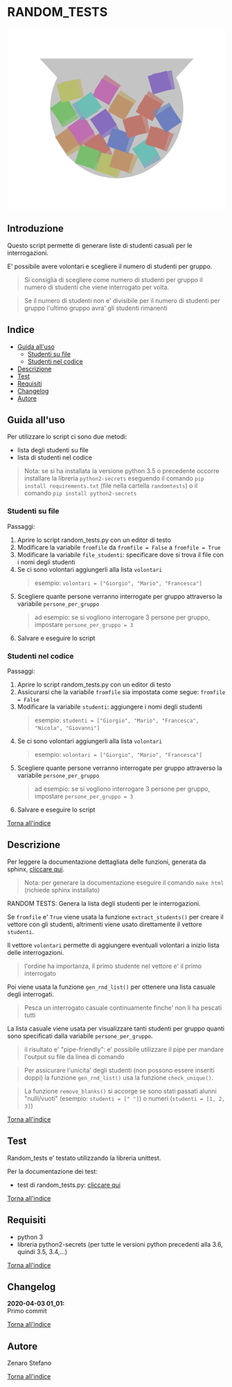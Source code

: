 # RANDOM_TESTS

![](docs_src/icon.svg)

## Introduzione
Questo script permette di generare liste di studenti 
casuali per le interrogazioni.

E' possibile avere volontari e scegliere il numero
di studenti per gruppo.
> Si consiglia di scegliere come numero di studenti per gruppo
> il numero di studenti che viene interrogato per volta.

> Se il numero di studenti non e' divisibile per il numero
> di studenti per gruppo l'ultimo gruppo avra'
> gli studenti rimanenti

## Indice
* [Guida all'uso](#guida-alluso)
    * [Studenti su file](#studenti-su-file)
    * [Studenti nel codice](#studenti-nel-codice)
* [Descrizione](#descrizione)
* [Test](#test)
* [Requisiti](#requisiti)
* [Changelog](#changelog)
* [Autore](#autore)

## Guida all'uso
Per utilizzare lo script ci sono due metodi:
* lista degli studenti su file
* lista di studenti nel codice

> Nota: se si ha installata la versione python 3.5 o precedente
> occorre installare la libreria ```python2-secrets``` eseguendo
> il comando ```pip install requirements.txt``` (file nella cartella ```randomtests```)
> o il comando ```pip install python2-secrets```

### Studenti su file
Passaggi:
1. Aprire lo script random_tests.py con un editor di testo
2. Modificare la variabile ```fromfile``` da ```fromfile = False``` a ```fromfile = True```
3. Modificare la variabile ```file_studenti```: specificare dove si trova il file con i nomi degli studenti
4. Se ci sono volontari aggiungerli alla lista ```volontari```
    > esempio: ```volontari = ["Giorgio", "Mario", "Francesca"]```
5. Scegliere quante persone verranno interrogate per gruppo attraverso la variabile ```persone_per_gruppo```
    > ad esempio: se si vogliono interrogare 3 persone per gruppo, impostare ```persone_per_gruppo = 3```
6. Salvare e eseguire lo script

### Studenti nel codice
Passaggi:
1. Aprire lo script random_tests.py con un editor di testo
2. Assicurarsi che la variabile ```fromfile``` sia impostata come segue: ```fromfile = False```
3. Modificare la variabile ```studenti```: aggiungere i nomi degli studenti
    > esempio: ```studenti = ["Giorgio", "Mario", "Francesca", "Nicola", "Giovanni"]```
4. Se ci sono volontari aggiungerli alla lista ```volontari```
    > esempio: ```volontari = ["Giorgio", "Mario", "Francesca"]```
5. Scegliere quante persone verranno interrogate per gruppo attraverso la variabile ```persone_per_gruppo```
    > ad esempio: se si vogliono interrogare 3 persone per gruppo, impostare ```persone_per_gruppo = 3```
6. Salvare e eseguire lo script

[Torna all'indice](#indice)

## Descrizione
Per leggere la documentazione dettagliata delle funzioni,
generata da sphinx, [cliccare qui](https://mario33881.github.io/random_tests/html/random_tests/random_tests.html).
> Nota: per generare la documentazione eseguire il comando ```make html``` (richiede sphinx installato)

RANDOM TESTS: Genera la lista degli studenti per le interrogazioni.

Se ```fromfile``` e' ```True``` viene usata la funzione
```extract_students()``` per creare il vettore con gli studenti,
altrimenti viene usato direttamente il vettore ```studenti```.

Il vettore ```volontari``` permette di aggiungere eventuali
volontari a inizio lista delle interrogazioni.

> l'ordine ha importanza, il primo studente nel vettore
> e' il primo interrogato

Poi viene usata la funzione ```gen_rnd_list()``` per ottenere
una lista casuale degli interrogati.

> Pesca un interrogato casuale continuamente finche' non li ha
> pescati tutti

La lista casuale viene usata per visualizzare
tanti studenti per gruppo quanti sono specificati
dalla variabile ```persone_per_gruppo```.

> il risultato e' "pipe-friendly": e' possibile
> utilizzare il pipe per mandare l'output su file da linea di comando

> Per assicurare l'unicita' degli studenti (non possono essere inseriti doppi)
> la funzione ```gen_rnd_list()``` usa la funzione ```check_unique()```.

> La funzione ```remove_blanks()``` si accorge se sono stati passati
> alunni "nulli/vuoti" (esempio: ```studenti = [" "]```) o numeri (```studenti = [1, 2, 3]```)

[Torna all'indice](#indice)

## Test
Random_tests e' testato utilizzando la libreria unittest.

Per la documentazione dei test:
* test di random_tests.py: [cliccare qui](https://mario33881.github.io/random_tests/html/test_random_tests/test_random_tests.html)

[Torna all'indice](#indice)

## Requisiti
* python 3
* libreria python2-secrets (per tutte le versioni python precedenti alla 3.6, quindi 3.5, 3.4,...)

[Torna all'indice](#indice)

## Changelog

**2020-04-03 01_01:** <br>
Primo commit

[Torna all'indice](#indice)

## Autore
Zenaro Stefano

[Torna all'indice](#indice)
